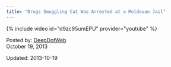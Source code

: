 ```yaml
---
title: "Drugs Smuggling Cat Was Arrested at a Moldovan Jail"
---
```


{% include video id="d9zc95umEPU" provider="youtube" %}

    
    
<span>Posted by: <a href="/author/admin/" title="">DeepDotWeb </a></span>    
<span>October 19, 2013</span>
    
	

Updated: 2013-10-19
    
